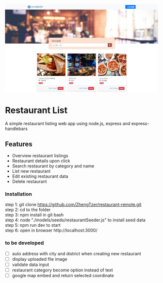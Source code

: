 ![landing page](https://raw.githubusercontent.com/ZhengTzer/restaurant-remote/master/public/image/restaurant_v02.png)

# Restaurant List

A simple restaurant listing web app using node.js, express and express-handlebars

## Features

- Overview restaurant listings
- Restaurant details upon click
- Search restaurant by category and name
- List new restaurant
- Edit existing restaurant data
- Delete restaurant

### Installation

step 1: git clone https://github.com/ZhengTzer/restaurant-remote.git  
step 2: cd to the folder  
step 3: npm install in git bash  
step 4: node "./models/seeds/restaurantSeeder.js" to install seed data  
step 5: npm run dev to start  
step 6: open in browser http://localhost:3000/

### to be developed

- [ ] auto address with city and district when creating new restaurant
- [ ] display uploaded file image
- [ ] validate data input
- [ ] restaurant category become option instead of text
- [ ] google map embed and return selected coordinate
